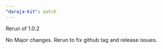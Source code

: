 ```yaml
---
"daraja-kit": patch
---
```


Rerun of 1.0.2

No Major changes. Rerun to fix github tag and release issues.
